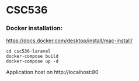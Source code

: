 # CSC536
### Docker installation:
https://docs.docker.com/desktop/install/mac-install/

```
cd csc536-laravel
docker-compose build
docker-compose up -d
```
Application host on http://localhost:80
